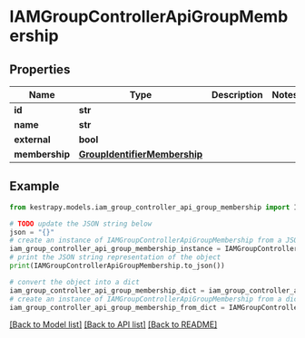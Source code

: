 # IAMGroupControllerApiGroupMembership


## Properties

Name | Type | Description | Notes
------------ | ------------- | ------------- | -------------
**id** | **str** |  | 
**name** | **str** |  | 
**external** | **bool** |  | 
**membership** | [**GroupIdentifierMembership**](GroupIdentifierMembership.md) |  | 

## Example

```python
from kestrapy.models.iam_group_controller_api_group_membership import IAMGroupControllerApiGroupMembership

# TODO update the JSON string below
json = "{}"
# create an instance of IAMGroupControllerApiGroupMembership from a JSON string
iam_group_controller_api_group_membership_instance = IAMGroupControllerApiGroupMembership.from_json(json)
# print the JSON string representation of the object
print(IAMGroupControllerApiGroupMembership.to_json())

# convert the object into a dict
iam_group_controller_api_group_membership_dict = iam_group_controller_api_group_membership_instance.to_dict()
# create an instance of IAMGroupControllerApiGroupMembership from a dict
iam_group_controller_api_group_membership_from_dict = IAMGroupControllerApiGroupMembership.from_dict(iam_group_controller_api_group_membership_dict)
```
[[Back to Model list]](../README.md#documentation-for-models) [[Back to API list]](../README.md#documentation-for-api-endpoints) [[Back to README]](../README.md)


